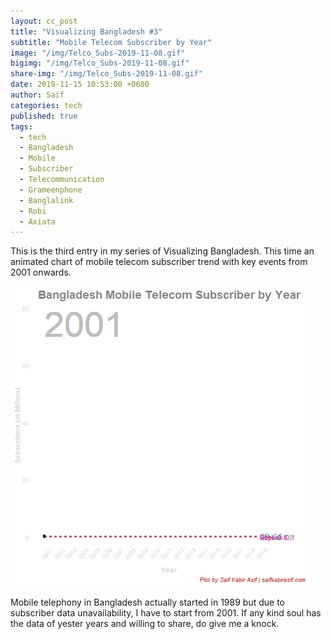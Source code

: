 ```yaml
---
layout: cc_post  
title: "Visualizing Bangladesh #3"
subtitle: "Mobile Telecom Subscriber by Year"
image: "/img/Telco_Subs-2019-11-08.gif"
bigimg: "/img/Telco_Subs-2019-11-08.gif"
share-img: "/img/Telco_Subs-2019-11-08.gif"
date: 2019-11-15 10:53:00 +0600
author: Saif
categories: tech
published: true
tags:
  - tech
  - Bangladesh
  - Mobile
  - Subscriber
  - Telecommunication
  - Grameenphone
  - Banglalink
  - Robi
  - Axiata
---
```


<style>

    article img {
    max-height: 100% !important;

}
</style>

This is the third entry in my series of Visualizing Bangladesh. This time an animated chart of mobile telecom subscriber trend with key events from 2001 onwards.

![Mobile Telecom Subscriber Trend](/img/Telco_Subs-2019-11-08.gif)

Mobile telephony in Bangladesh actually started in 1989 but due to subscriber data unavailability, I have to start from 2001. If any kind soul has the data of yester years and willing to share,  do give me a knock.
